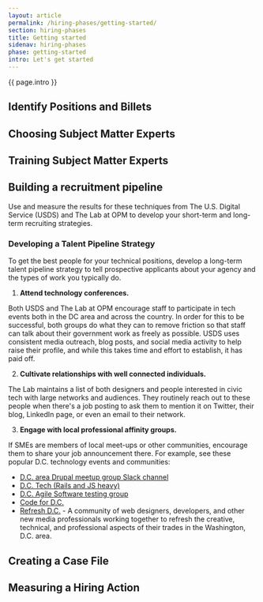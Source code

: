 ```yaml
---
layout: article
permalink: /hiring-phases/getting-started/
section: hiring-phases
title: Getting started
sidenav: hiring-phases
phase: getting-started
intro: Let's get started
---
```


<p class="usa-intro">
  {{ page.intro }}
</p>

## Identify Positions and Billets

## Choosing Subject Matter Experts

## Training Subject Matter Experts

## Building a recruitment pipeline

Use and measure the results for these techniques from The U.S. Digital Service (USDS) and The Lab at OPM to develop your short-term and long-term recruiting strategies.

### Developing a Talent Pipeline Strategy

To get the best people for your technical positions, develop a long-term talent pipeline strategy to tell prospective applicants about your agency and the types of work you typically do.

1.  **Attend technology conferences.**

Both USDS and The Lab at OPM encourage staff to participate in tech events both in the DC area and across the country. In order for this to be successful, both groups do what they can to remove friction so that staff can talk about their government work as freely as possible. USDS uses consistent media outreach, blog posts, and social media activity to help raise their profile, and while this takes time and effort to establish, it has paid off.

2.  **Cultivate relationships with well connected individuals.**

The Lab maintains a list of both designers and people interested in civic tech with large networks and audiences. They routinely reach out to these people when there's a job posting to ask them to mention it on Twitter, their blog, LinkedIn page, or even an email to their network.

3.  **Engage with local professional affinity groups.**

If SMEs are members of local meet-ups or other communities, encourage them to share your job announcement there. For example, see these popular D.C. technology events and communities:

-   [D.C. area Drupal meetup group Slack channel](https://www.meetup.com/drupal-dc/messages/archive/)
-   [D.C. Tech (Rails and JS heavy)](https://www.meetup.com/DC-Tech-Meetup/discussions/)
-   [D.C. Agile Software testing group](https://www.meetup.com/dcast-io/discussions/)
-   [Code for D.C.](https://www.meetup.com/Code-for-DC/discussions/)
-   [Refresh D.C.](https://refresh-dc.org/) - A community of web designers, developers, and other new media professionals working together to refresh the creative, technical, and professional aspects of their trades in the Washington, D.C. area.

## Creating a Case File

## Measuring a Hiring Action
